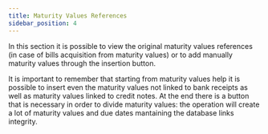 ```yaml
---
title: Maturity Values References
sidebar_position: 4
---
```


In this section it is possible to view the original maturity values references (in case of bills acquisition from maturity values) or to add manually maturity values through the insertion button.

It is important to remember that starting from maturity values help it is possible to insert even the maturity values not linked to bank receipts as well as maturity values linked to credit notes. At the end there is a button that is necessary in order to divide maturity values: the operation will create a lot of maturity values and due dates mantaining the database links integrity.






